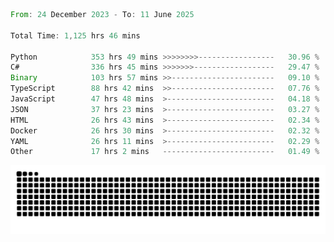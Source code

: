 <!--START_SECTION:waka-->

```rust
From: 24 December 2023 - To: 11 June 2025

Total Time: 1,125 hrs 46 mins

Python            353 hrs 49 mins >>>>>>>>-----------------   30.96 %
C#                336 hrs 45 mins >>>>>>>------------------   29.47 %
Binary            103 hrs 57 mins >>-----------------------   09.10 %
TypeScript        88 hrs 42 mins  >>-----------------------   07.76 %
JavaScript        47 hrs 48 mins  >------------------------   04.18 %
JSON              37 hrs 23 mins  >------------------------   03.27 %
HTML              26 hrs 43 mins  >------------------------   02.34 %
Docker            26 hrs 30 mins  >------------------------   02.32 %
YAML              26 hrs 11 mins  >------------------------   02.29 %
Other             17 hrs 2 mins   -------------------------   01.49 %
```

<!--END_SECTION:waka-->


<picture>
  <source media="(prefers-color-scheme: dark)" srcset="https://raw.githubusercontent.com/jeerawut97/jeerawut97/output/github-contribution-grid-snake.svg">
  <img alt="github contribution grid snake animation" src="https://raw.githubusercontent.com/jeerawut97/jeerawut97/output/github-contribution-grid-snake.svg">
</picture>
